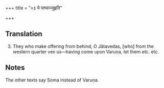 +++
title = "०३ ये पश्चाज्जुह्वति"

+++
## Translation
3. They who make offering from behind, O Jātavedas, \[who\] from the  
western quarter vex us—having come upon Varuṇa, let them etc. etc.

## Notes
The other texts say Soma instead of Varuṇa.
